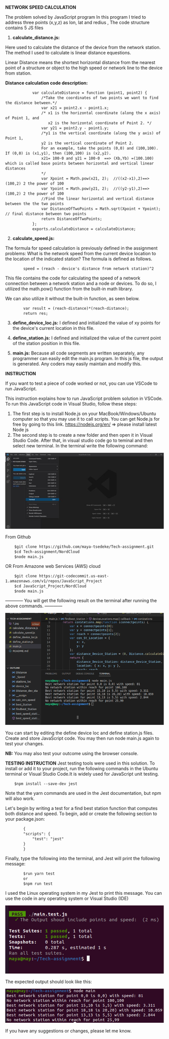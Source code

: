 **NETWORK SPEED CALCULATION**

The problem solved by JavaScript program 
 In this program I tried to address three points (x,y,z) as lon, lat and redius , The code structure contains 5 JS files

 1. **calculate_distance.js:** 
   
   Here used to calculate the distance of the device from the network station. The method I used to calculate is linear distance equestions.
   
   Linear Distance means the shortest horizontal distance from the nearest point of a structure or object to the high speed or network line to the device from station.

**Distance calculation code description:**

                var calculateDistance = function (point1, point2) {
                    /*Take the coordinates of two points we want to find the distance between.*/
                    var x21 = point2.x - point1.x;
                    /* x1 is the horizontal coordinate (along the x axis) of Point 1, and 
                       x2 is the horizontal coordinate of Point 2. */
                    var y21 = point2.y - point1.y;
                    /*y1 is the vertical coordinate (along the y axis) of Point 1, 
                    y2 is the vertical coordinate of Point 2.
                    For an example, take the points (0,0) and (100,100). If (0,0) is (x1,y1), then (100,100) is (x2,y2).
                    x21= 100-0 and y21 = 100-0  ==> (Xb,Yb) =(100.100) which is called base points between horizontal and vertical linear distances
                    */
                    var Xpoint = Math.pow(x21, 2);  //((x2-x1),2)==>(100,2) 2 the power of 100
                    var Ypoint = Math.pow(y21, 2);  //((y2-y1),2)==>(100,2) 2 the power of 100
                    //Find the linear horizontal and vertical distance between the the two points
                    var DistanceOfTwoPoints = Math.sqrt(Xpoint + Ypoint); // final distance between two points
                    return DistanceOfTwoPoints;
                };
                exports.calculateDistance = calculateDistance;


 2. **calculate_speed.js:**
   
The formula for speed calculation is previously defined in the assignment problems:
What is the network speed from the current device location to the location of the indicated station?
The formula is defined as follows. 
           

            speed = (reach - device's distance from network station)^2

This file contains the code for calculating the speed of a network connection between a network station and a node or devices.
To do so, I utilized the math.pow() function from the built-in math library.

We can also utilize it without the built-in function, as seen below. 
            
            var result = (reach-distance)*(reach-distance);
            return res;

 3. **define_device_loc.js:**
I defined and initialized the value of xy points for the device's current location in this file. 

 4. **define_station.js:** I defined and initialized the value of the current point of the station position in this file. 
 5. **main.js:** Because all code segments are written separately, any programmer can easily edit the main.js program. In this js file, the output is generated. Any coders may easily maintain and modify this. 

 **INSTRUCTION**

If you want to test  a piece of code worked or not, you can use VSCode to run JavaScript.


This instruction explains how to run JavaScript problem solution in VSCode. To run this JavaScript code in Visual Studio, follow these steps:


1. The first step is to install Node.js on your MacBook/Windows/Ubuntu computer so that you may use it to call scripts.
        You can get Node.js for free by going to this link. https://nodejs.org/en/ => please install latest Node js
2. The second step is to create a new folder and then open it in Visual Studio Code.
After that, in visual studio code go to teminal and then select new terminal. In the terminal write the following command:


![Screenshot](1.jpg)

From Github

        $git clone https://github.com/maya-tsedeke/Tech-assignment.git 
        $cd Tech-assignment/NordCloud
        $node main.js

OR From Amazone web Services (AWS) cloud 

        $git clone https://git-codecommit.us-east-1.amazonaws.com/v1/repos/JavaScript_Project
        $cd JavaScript_Project/NordCloud
        $node main.js

————
You will get the following result on the terminal after running the above commands.
———— 

![Screenshot](2.png)

You can start by editing the define device loc and define station.js files.
Create and store JavaScript code.
You may then run node main.js again to test your changes.


**NB:** You may also test your outcome using the browser console. 

**TESTING INSTRUCTION**
Jest testing tools were used in this solution.
To install or add it to your project, run the following commands in the Ubuntu terminal or Visual Studio Code.It is widely used for JavaScript unit testing. 

        $npm install --save-dev jest
Note that the yarn commands are used in the Jest documentation, but npm will also work.

Let's begin by writing a test for a find best station function that computes both distance and speed.
To begin, add or create the following section to your package.json: 

            {
            "scripts": {
                "test": "jest"
            }
            }
Finally, type the following into the terminal, and Jest will print the following message:

            $run yarn test 
            or 
            $npm run test 
I used the Linux operating system in my Jest to print this message. You can use the code in any operating system or Visual Studio (IDE) 

![Screenshot](3.png)

The expected output should look like this:

![Screenshot](4.png)

If you have any suggestions or changes, please let me know. 
